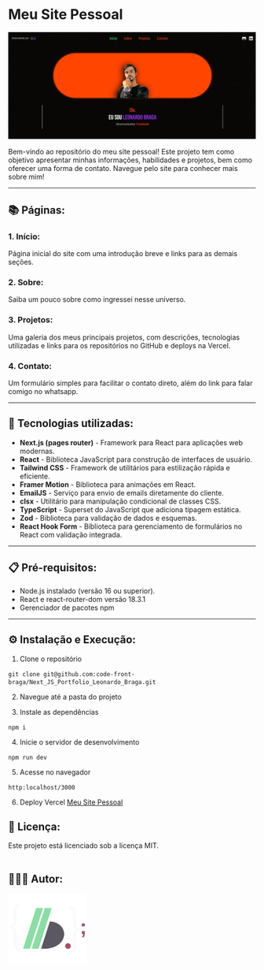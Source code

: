 # Meu Site Pessoal

<img src='/public/print-project.png' alt='Print do Projeto' />

Bem-vindo ao repositório do meu site pessoal! Este projeto tem como objetivo apresentar minhas informações, habilidades e projetos, bem como oferecer uma forma de contato.
Navegue pelo site para conhecer mais sobre mim!

---

## 📚 Páginas:

### **1. Início:**

Página inicial do site com uma introdução breve e links para as demais seções.

### **2. Sobre:**

Saiba um pouco sobre como ingressei nesse universo.

### **3. Projetos:**

Uma galeria dos meus principais projetos, com descrições, tecnologias utilizadas e links para os repositórios no GitHub e deploys na Vercel.

### **4. Contato:**

Um formulário simples para facilitar o contato direto, além do link para falar comigo no whatsapp.

---

## 🚀 Tecnologias utilizadas:

- **Next.js (pages router)** - Framework para React para aplicações web modernas.
- **React** - Biblioteca JavaScript para construção de interfaces de usuário.
- **Tailwind CSS** - Framework de utilitários para estilização rápida e eficiente.
- **Framer Motion** - Biblioteca para animações em React.
- **EmailJS** - Serviço para envio de emails diretamente do cliente.
- **clsx** - Utilitário para manipulação condicional de classes CSS.
- **TypeScript** - Superset do JavaScript que adiciona tipagem estática.
- **Zod** - Biblioteca para validação de dados e esquemas.
- **React Hook Form** - Biblioteca para gerenciamento de formulários no React com validação integrada.

---

## 📋 Pré-requisitos:

- Node.js instalado (versão 16 ou superior).
- React e react-router-dom versão 18.3.1
- Gerenciador de pacotes npm

---

## ⚙️ Instalação e Execução:

1. Clone o repositório

```
git clone git@github.com:code-front-braga/Next_JS_Portfolio_Leonardo_Braga.git
```

2. Navegue até a pasta do projeto

3. Instale as dependências

```
npm i
```

4. Inicie o servidor de desenvolvimento

```
npm run dev
```

5. Acesse no navegador

```
http:localhost/3000
```

6. Deploy Vercel
   [Meu Site Pessoal](https://next-js-portfolio-leonardo-braga.vercel.app)

## 📝 Licença:

Este projeto está licenciado sob a licença MIT.
<br>
<br>

## 🧑🏻‍💻 Autor:

<a href="https://github.com/code-front-braga" style="text-align: justify;">
<img src="/public/svg/Ab-6.svg" alt="Logo" style="width: 160px;">
</a>
